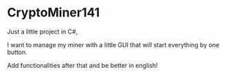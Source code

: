 # CryptoMiner141

Just a little project in C#,

I want to manage my miner with a little GUI that will start everything by one button.

Add functionalities after that and be better in english!
